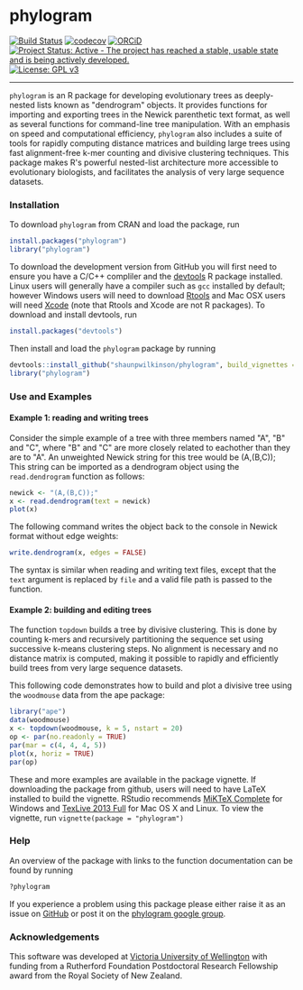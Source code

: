 # phylogram

[![Build Status](https://travis-ci.org/shaunpwilkinson/phylogram.svg?branch=master)](https://travis-ci.org/shaunpwilkinson/phylogram)
[![codecov](https://codecov.io/github/shaunpwilkinson/phylogram/branch/master/graphs/badge.svg)](https://codecov.io/github/shaunpwilkinson/phylogram) 
[![ORCiD](https://img.shields.io/badge/ORCiD-0000--0002--7332--7931-brightgreen.svg)](http://orcid.org/0000-0002-7332-7931) 
[![Project Status: Active - The project has reached a stable, usable state and is being actively developed.](http://www.repostatus.org/badges/latest/active.svg)](http://www.repostatus.org/#active)
[![License: GPL v3](https://img.shields.io/badge/License-GPL%20v3-blue.svg)](http://www.gnu.org/licenses/gpl-3.0)

--------------------------------------------------------------------------------

`phylogram` is an R package for developing evolutionary trees 
as deeply-nested lists known as "dendrogram" objects. 
It provides functions for importing and exporting trees in the Newick 
parenthetic text format, as well as several functions for command-line 
tree manipulation.
With an emphasis on speed and computational efficiency, `phylogram` also 
includes a suite of tools for rapidly computing distance matrices and 
building large trees using fast alignment-free k-mer counting and 
divisive clustering techniques.
This package makes R's powerful nested-list architecture more 
accessible to evolutionary biologists, and facilitates the analysis 
of very large sequence datasets.


### Installation
To download `phylogram` from CRAN and load the package, run
```R
install.packages("phylogram")
library("phylogram")
```
To download the development version from 
GitHub you will first need to ensure you have a C/C++ compliler and the 
[devtools](https://github.com/hadley/devtools) R package installed. 
Linux users will generally have a compiler such as `gcc` installed by default; 
however Windows users will need to download 
[Rtools](https://cran.r-project.org/bin/windows/Rtools/) and Mac 
OSX users will need [Xcode](https://developer.apple.com/xcode) 
(note that Rtools and Xcode are not R packages). To download and install 
devtools, run 
```R
install.packages("devtools")
``` 
Then install and load the `phylogram` package by running 
```R
devtools::install_github("shaunpwilkinson/phylogram", build_vignettes = TRUE) 
library("phylogram")
```

### Use and Examples
#### Example 1: reading and writing trees
Consider the simple example of a tree with three members named 
"A", "B" and "C", where "B" and "C" are more closely related
to eachother than they are to "A". 
An unweighted Newick string for this tree would be (A,(B,C));
This string can be imported as a 
dendrogram object using the `read.dendrogram` function 
as follows:

```R
newick <- "(A,(B,C));"
x <- read.dendrogram(text = newick)
plot(x)
```

The following command writes the object back to the console in 
Newick format without edge weights:
```R
write.dendrogram(x, edges = FALSE)
```
The syntax is similar when reading and writing text files, 
except that the `text` argument is replaced by `file` and a 
valid file path is passed to the function.

#### Example 2: building and editing trees
The function `topdown` builds a tree by divisive clustering.
This is done by counting k-mers and recursively partitioning 
the sequence set using successive k-means clustering steps. 
No alignment is necessary and no distance matrix is computed,
making it possible to rapidly and efficiently build trees 
from very large sequence datasets.

This following code demonstrates how to build and plot a divisive 
tree using the `woodmouse` data from the ape package:

```R
library("ape")
data(woodmouse)
x <- topdown(woodmouse, k = 5, nstart = 20)
op <- par(no.readonly = TRUE)
par(mar = c(4, 4, 4, 5))
plot(x, horiz = TRUE)
par(op)
```
These and more examples are available in the package vignette.
If downloading the package from github, users will need to have 
LaTeX installed to build the vignette. RStudio recommends 
[MiKTeX Complete](http://miktex.org/2.9/setup) for Windows and
[TexLive 2013 Full](http://tug.org/) for Mac OS X and Linux. 
To view the vignette, run `vignette(package = "phylogram")`


### Help
An overview of the package with links to the function documentation can be found by running
```R
?phylogram
```
If you experience a problem using this package please
either raise it as an issue on [GitHub](http://github.com/shaunpwilkinson/phylogram/issues) 
or post it on the [phylogram google group](http://groups.google.com/group/phylogram).


### Acknowledgements
This software was developed at 
[Victoria University of Wellington](http://www.victoria.ac.nz/) 
with funding from a Rutherford Foundation Postdoctoral Research Fellowship 
award from the Royal Society of New Zealand.
